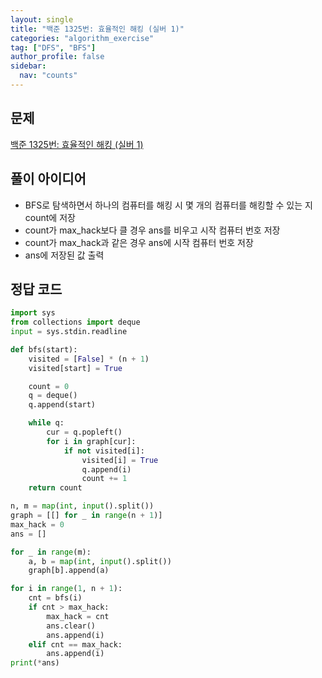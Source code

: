 ```yaml
---
layout: single
title: "백준 1325번: 효율적인 해킹 (실버 1)"
categories: "algorithm_exercise"
tag: ["DFS", "BFS"]
author_profile: false
sidebar:
  nav: "counts"
---
```


## 문제

[백준 1325번: 효율적인 해킹 (실버 1)](https://www.acmicpc.net/problem/1325)

## 풀이 아이디어

- BFS로 탐색하면서 하나의 컴퓨터를 해킹 시 몇 개의 컴퓨터를 해킹할 수 있는 지 count에 저장
- count가 max_hack보다 클 경우 ans를 비우고 시작 컴퓨터 번호 저장
- count가 max_hack과 같은 경우 ans에 시작 컴퓨터 번호 저장
- ans에 저장된 값 출력

## 정답 코드

```python
import sys
from collections import deque
input = sys.stdin.readline

def bfs(start):
    visited = [False] * (n + 1)
    visited[start] = True

    count = 0
    q = deque()
    q.append(start)

    while q:
        cur = q.popleft()
        for i in graph[cur]:
            if not visited[i]:
                visited[i] = True
                q.append(i)
                count += 1
    return count

n, m = map(int, input().split())
graph = [[] for _ in range(n + 1)]
max_hack = 0
ans = []

for _ in range(m):
    a, b = map(int, input().split())
    graph[b].append(a)

for i in range(1, n + 1):
    cnt = bfs(i)
    if cnt > max_hack:
        max_hack = cnt
        ans.clear()
        ans.append(i)
    elif cnt == max_hack:
        ans.append(i)
print(*ans)
```
